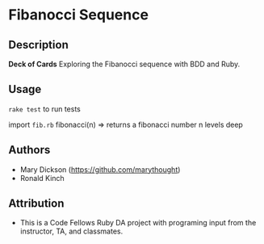 # Fibanocci Sequence

## Description
**Deck of Cards** Exploring the Fibanocci sequence with BDD and Ruby.

## Usage

`rake test` to run tests

import `fib.rb`
fibonacci(n) => returns a fibonacci number n levels deep

## Authors

* Mary Dickson (https://github.com/marythought)
* Ronald Kinch

## Attribution
* This is a Code Fellows Ruby DA project with programing input from the instructor, TA, and classmates.
